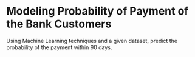 # Modeling Probability of Payment of the Bank Customers

Using Machine Learning techniques and a given dataset, predict the probability of the payment within 90 days.
